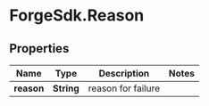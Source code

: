 # ForgeSdk.Reason

## Properties
Name | Type | Description | Notes
------------ | ------------- | ------------- | -------------
**reason** | **String** | reason for failure | 


